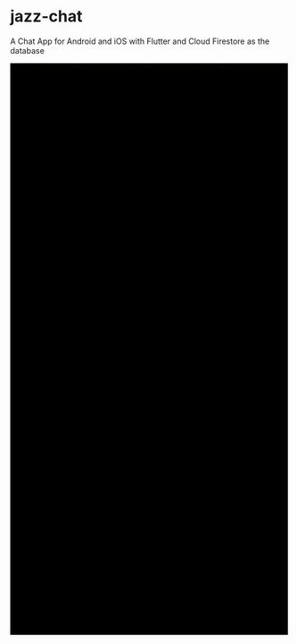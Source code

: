 # jazz-chat
A Chat App for Android and iOS with Flutter and Cloud Firestore as the database

![](start.gif)
